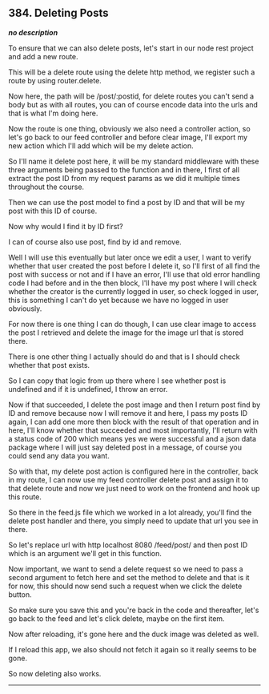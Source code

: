 ## 384. Deleting Posts

<strong><em>no description</em></strong>

To ensure that we can also delete posts, let's start in our node rest project
and add a new route. 

This will be a delete route using the delete http method, we register such a
route by using router.delete. 

Now here, the path will be /post/:postid, for delete routes you can't send a
body but as with all routes, you can of course encode data into the urls and
that is what I'm doing here. 

Now the route is one thing, obviously we also need a controller action, so let's
go back to our feed controller and before clear image, I'll export my new action
which I'll add which will be my delete action. 

So I'll name it delete post here, it will be my standard middleware with these
three arguments being passed to the function and in there, I first of all
extract the post ID from my request params as we did it multiple times
throughout the course. 

Then we can use the post model to find a post by ID and that will be my post
with this ID of course. 

Now why would I find it by ID first? 

I can of course also use post, find by id and remove. 

Well I will use this eventually but later once we edit a user, I want to verify
whether that user created the post before I delete it, so I'll first of all find
the post with success or not and if I have an error, I'll use that old error
handling code I had before and in the then block, I'll have my post where I will
check whether the creator is the currently logged in user, so check logged in
user, this is something I can't do yet because we have no logged in user
obviously. 

For now there is one thing I can do though, I can use clear image to access the
post I retrieved and delete the image for the image url that is stored there. 

There is one other thing I actually should do and that is I should check whether
that post exists. 

So I can copy that logic from up there where I see whether post is undefined and
if it is undefined, I throw an error. 

Now if that succeeded, I delete the post image and then I return post find by ID
and remove because now I will remove it and here, I pass my posts ID again, I
can add one more then block with the result of that operation and in here, I'll
know whether that succeeded and most importantly, I'll return with a status code
of 200 which means yes we were successful and a json data package where I will
just say deleted post in a message, of course you could send any data you want. 

So with that, my delete post action is configured here in the controller, back
in my route, I can now use my feed controller delete post and assign it to that
delete route and now we just need to work on the frontend and hook up this
route. 

So there in the feed.js file which we worked in a lot already, you'll find the
delete post handler and there, you simply need to update that url you see in
there. 

So let's replace url with http localhost 8080 /feed/post/ and then post ID which
is an argument we'll get in this function. 

Now important, we want to send a delete request so we need to pass a second
argument to fetch here and set the method to delete and that is it for now, this
should now send such a request when we click the delete button. 

So make sure you save this and you're back in the code and thereafter, let's go
back to the feed and let's click delete, maybe on the first item. 

Now after reloading, it's gone here and the duck image was deleted as well. 

If I reload this app, we also should not fetch it again so it really seems to be
gone. 

So now deleting also works. 

---